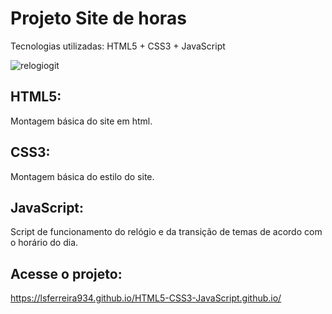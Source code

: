 # Projeto Site de horas

Tecnologias utilizadas: HTML5 + CSS3 + JavaScript

![relogiogit](https://user-images.githubusercontent.com/56802012/89549107-46472280-d7de-11ea-88ef-102e6443015f.jpg)

## HTML5:
Montagem básica do site em html.

## CSS3:
Montagem básica do estilo do site.

## JavaScript:
Script de funcionamento do relógio e da transição de temas de acordo com o horário do dia.

## Acesse o projeto: 
 https://lsferreira934.github.io/HTML5-CSS3-JavaScript.github.io/
